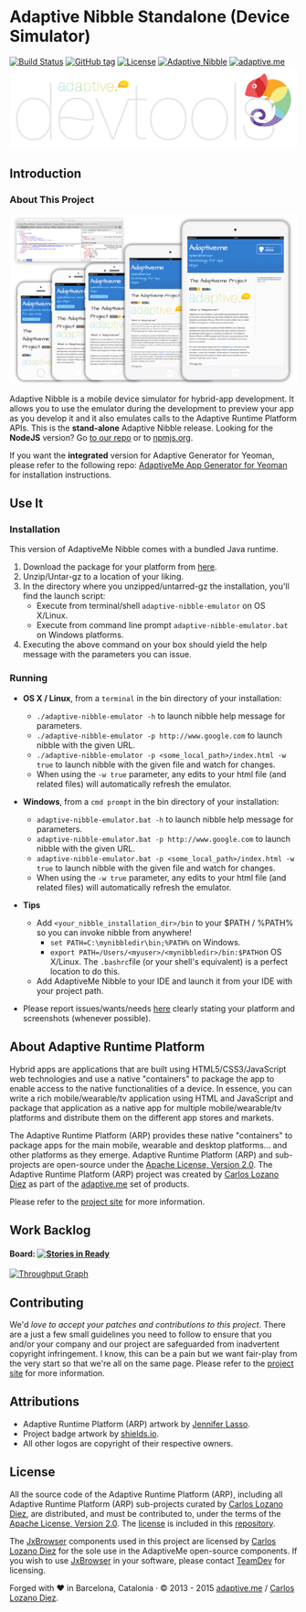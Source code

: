 # Adaptive Nibble Standalone (Device Simulator) 
[![Build Status](https://travis-ci.org/AdaptiveMe/adaptive-tools-nibble.svg?branch=master)](https://travis-ci.org/AdaptiveMe/adaptive-tools-nibble)
[![GitHub tag](https://img.shields.io/github/tag/AdaptiveMe/adaptive-tools-nibble.svg)](https://github.com/AdaptiveMe/adaptive-tools-nibble/releases) 
[![License](https://img.shields.io/badge/license-apache%202-blue.svg)](https://raw.githubusercontent.com/AdaptiveMe/adaptive-arp-api/master/LICENSE) 
[![Adaptive Nibble](https://img.shields.io/badge/devtools-nibble-yellow.svg)](https://github.com/AdaptiveMe/adaptive-tools-nibble)  [![adaptive.me](https://img.shields.io/badge/adaptive-me-fdcb0e.svg)](http://adaptive.me)
[![Adaptive Development Tools](https://raw.githubusercontent.com/AdaptiveMe/AdaptiveMe.github.io/master/assets/logos/normal/Logo-adaptive-devtools.png)](#)

## Introduction

### About This Project

[![Adaptive Nibble Screenshot](https://raw.githubusercontent.com/AdaptiveMe/AdaptiveMe.github.io/master/assets/screenshots/nibble-screenshot.png)](https://raw.githubusercontent.com/AdaptiveMe/AdaptiveMe.github.io/master/assets/screenshots/nibble-screenshot.png)

Adaptive Nibble is a mobile device simulator for hybrid-app development. It allows you to use the emulator during the development to preview your app as you develop it and it also emulates calls to the Adaptive Runtime Platform APIs. This is the **stand-alone** Adaptive Nibble release. Looking for the **NodeJS** version? Go [to our repo](https://github.com/AdaptiveMe/npm-adaptiveme-nibble) or to [npmjs.org](https://www.npmjs.com/package/npm-adaptiveme-nibble).

If you want the **integrated** version for Adaptive Generator for Yeoman, please refer to the following repo: [AdaptiveMe App Generator for Yeoman](https://github.com/AdaptiveMe/generator-adaptiveme) for installation instructions.

## Use It

### Installation

This version of AdaptiveMe Nibble comes with a bundled Java runtime.

1. Download the package for your platform from [here](https://github.com/AdaptiveMe/adaptive-tools-nibble/releases).
2. Unzip/Untar-gz to a location of your liking.
3. In the directory where you unzipped/untarred-gz the installation, you'll find the launch script:
	* Execute from terminal/shell ```adaptive-nibble-emulator``` on OS X/Linux.
	* Execute from command line prompt ```adaptive-nibble-emulator.bat``` on Windows platforms.
4. Executing the above command on your box should yield the help message with the parameters you can issue.

### Running

* **OS X / Linux**, from a ```terminal``` in the bin directory of your installation:

	*	```./adaptive-nibble-emulator -h``` to launch nibble help message for parameters.
	*	```./adaptive-nibble-emulator -p http://www.google.com``` to launch nibble with the given URL.
	*	```./adaptive-nibble-emulator -p <some_local_path>/index.html -w true``` to launch nibble with the given file and watch for changes.
	* When using the ```-w true``` parameter, any edits to your html file (and related files) will automatically refresh the emulator.
* **Windows**, from a ```cmd prompt``` in the bin directory of your installation:
	*	```adaptive-nibble-emulator.bat -h``` to launch nibble help message for parameters.
	*	```adaptive-nibble-emulator.bat -p http://www.google.com``` to launch nibble with the given URL.
	*	```adaptive-nibble-emulator.bat -p <some_local_path>/index.html -w true``` to launch nibble with the given file and watch for changes.
	* When using the ```-w true``` parameter, any edits to your html file (and related files) will automatically refresh the emulator.

* **Tips**
	* Add ```<your_nibble_installation_dir>/bin``` to your $PATH / %PATH% so you can invoke nibble from anywhere!
		* ```set PATH=C:\mynibbledir\bin;%PATH%``` on Windows.
		* ```export PATH=/Users/<myuser>/<mynibbledir>/bin:$PATH```on OS X/Linux. The ```.bashrc```file (or your shell's equivalent) is a perfect location to do this.
	* Add AdaptiveMe Nibble to your IDE and launch it from your IDE with your project path.

* Please report issues/wants/needs [here](https://github.com/AdaptiveMe/adaptive-tools-nibble/issues) clearly stating your platform and screenshots (whenever possible).


## About Adaptive Runtime Platform

Hybrid apps are applications that are built using HTML5/CSS3/JavaScript web technologies and use a native "containers" to package the app to enable access to the native functionalities of a device. In essence, you can write a rich mobile/wearable/tv application using HTML and JavaScript and package that application as a native app for multiple mobile/wearable/tv platforms and distribute them on the different app stores and markets.

The Adaptive Runtime Platform (ARP) provides these native "containers" to package apps for the main mobile, wearable and desktop platforms... and other platforms as they emerge. Adaptive Runtime Platform (ARP) and sub-projects are open-source under the [Apache License, Version 2.0](http://www.apache.org/licenses/LICENSE-2.0.html). The Adaptive Runtime Platform (ARP) project was created by [Carlos Lozano Diez](https://github.com/carloslozano) as part of the [adaptive.me](http://adaptive.me) set of products.

Please refer to the [project site](http://adaptiveme.github.io) for more information.

## Work Backlog

#### Board: [![Stories in Ready](https://badge.waffle.io/AdaptiveMe/adaptive-tools-nibble.svg?label=ready&title=Ready)](https://waffle.io/AdaptiveMe/adaptive-tools-nibble)

[![Throughput Graph](https://graphs.waffle.io/AdaptiveMe/adaptive-tools-nibble/throughput.svg)](https://waffle.io/AdaptiveMe/adaptive-tools-nibble/metrics)

## Contributing

We'd *love to accept your patches and contributions to this project*.  There are a just a few small guidelines you need to follow to ensure that you and/or your company and our project are safeguarded from inadvertent copyright infringement. I know, this can be a pain but we want fair-play from the very start so that we're all on the same page. Please refer to the [project site](http://adaptiveme.github.io) for more information.

## Attributions

* Adaptive Runtime Platform (ARP) artwork by [Jennifer Lasso](https://github.com/Jlassob).
* Project badge artwork by [shields.io](http://shields.io/).
* All other logos are copyright of their respective owners.

## License
All the source code of the Adaptive Runtime Platform (ARP), including all Adaptive Runtime Platform (ARP) sub-projects curated by [Carlos Lozano Diez](https://github.com/carloslozano), are distributed, and must be contributed to, under the terms of the [Apache License, Version 2.0](http://www.apache.org/licenses/LICENSE-2.0.html). The [license](https://raw.githubusercontent.com/AdaptiveMe/adaptive-arp-api/master/LICENSE) is included in this [repository](https://raw.githubusercontent.com/AdaptiveMe/adaptive-arp-api/master/LICENSE). 

The [JxBrowser](http://www.teamdev.com/jxbrowser) components used in this project are licensed by [Carlos Lozano Diez](https://github.com/carloslozano) for the sole use in the AdaptiveMe open-source components. If you wish to use [JxBrowser](http://www.teamdev.com/jxbrowser) in your software, please contact [TeamDev](http://www.teamdev.com/contact) for licensing.

Forged with :heart: in Barcelona, Catalonia · © 2013 - 2015 [adaptive.me](http://adaptive.me) / [Carlos Lozano Diez](http://google.com/+CarlosLozano).

